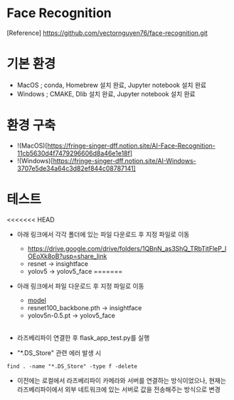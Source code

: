 # Face Recognition 
[Reference] https://github.com/vectornguyen76/face-recognition.git


# 기본 환경
* MacOS
    ; conda, Homebrew 설치 완료, Jupyter notebook 설치 완료
* Windows
    ; CMAKE, Dlib 설치 완료, Jupyter notebook 설치 완료

# 환경 구축
* !(MacOS)[https://fringe-singer-dff.notion.site/AI-Face-Recognition-11cb5630d4f7479296606d8a46e1e18f]
* !(Windows)[https://fringe-singer-dff.notion.site/AI-Windows-3707e5de34a64c3d82ef844c08787141]


# 테스트
<<<<<<< HEAD
* 아래 링크에서 각각 폴더에 있는 파일 다운로드 후 지정 파일로 이동
    - https://drive.google.com/drive/folders/1QBnN_as3ShQ_TRbTitFleP_lOEoXk8oB?usp=share_link
    - resnet -> insightface
    - yolov5 -> yolov5_face 
=======
* 아래 링크에서 파일 다운로드 후 지정 파일로 이동 <br>
    - [model](https://drive.google.com/drive/folders/1QBnN_as3ShQ_TRbTitFleP_lOEoXk8oB?usp=sharing)
    - resnet100_backbone.pth -> insightface
    - yolov5n-0.5.pt -> yolov5_face 
<br><br>

* 라즈베리파이 연결한 후 flask_app_test.py를 실행

* "*.DS_Store" 관련 에러 발생 시 
```
find . -name "*.DS_Store" -type f -delete
```


* 이전에는 로컬에서 라즈베리파이 카메라와 서버를 연결하는 방식이었으나, 현재는 라즈베리파이에서 외부 네트워크에 있는 서버로 값을 전송해주는 방식으로 변경
